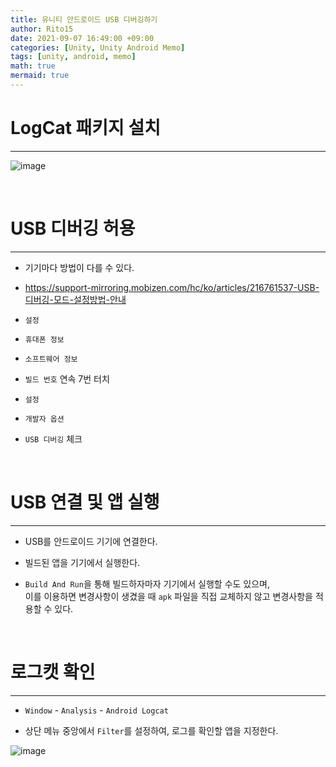 ```yaml
---
title: 유니티 안드로이드 USB 디버깅하기
author: Rito15
date: 2021-09-07 16:49:00 +09:00
categories: [Unity, Unity Android Memo]
tags: [unity, android, memo]
math: true
mermaid: true
---
```


# LogCat 패키지 설치
---

![image](https://user-images.githubusercontent.com/42164422/132323492-7c8affc2-e573-4ff5-8251-2271351988aa.png)

<br>

# USB 디버깅 허용
---

- 기기마다 방법이 다를 수 있다.
- <https://support-mirroring.mobizen.com/hc/ko/articles/216761537-USB-디버깅-모드-설정방법-안내>

- `설정`
- `휴대폰 정보`
- `소프트웨어 정보`
- `빌드 번호` 연속 7번 터치

- `설정`
- `개발자 옵션`
- `USB 디버깅` 체크

<br>

# USB 연결 및 앱 실행
---

- USB를 안드로이드 기기에 연결한다.

- 빌드된 앱을 기기에서 실행한다.

- `Build And Run`을 통해 빌드하자마자 기기에서 실행할 수도 있으며,<br>
  이를 이용하면 변경사항이 생겼을 때 `apk` 파일을 직접 교체하지 않고 변경사항을 적용할 수 있다.

<br>

# 로그캣 확인
---

- `Window` - `Analysis` - `Android Logcat`

- 상단 메뉴 중앙에서 `Filter`를 설정하여, 로그를 확인할 앱을 지정한다.

![image](https://user-images.githubusercontent.com/42164422/132324856-ca78654f-7877-4e05-9c39-73465bcfe99d.png)

